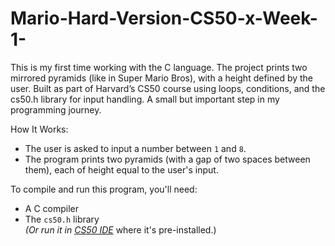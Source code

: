# Mario-Hard-Version-CS50-x-Week-1-
This is my first time working with the C language.  The project prints two mirrored pyramids (like in Super Mario Bros), with a height defined by the user. Built as part of Harvard’s CS50 course using loops, conditions, and the cs50.h library for input handling. A small but important step in my programming journey.

How It Works:
- The user is asked to input a number between `1` and `8`.
- The program prints two pyramids (with a gap of two spaces between them), each of height equal to the user's input.

To compile and run this program, you'll need:
- A C compiler
- The `cs50.h` library  
  *(Or run it in [CS50 IDE](https://cs50.io)* where it's pre-installed.)
